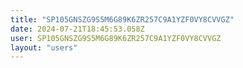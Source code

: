 ```yaml
---
title: "SP105GNSZG9S5M6G89K6ZR257C9A1YZF0VY8CVVGZ"
date: 2024-07-21T18:45:53.058Z
user: SP105GNSZG9S5M6G89K6ZR257C9A1YZF0VY8CVVGZ
layout: "users"
---
```

    